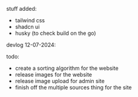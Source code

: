 stuff added:

- tailwind css
- shadcn ui
- husky (to check build on the go)

devlog 12-07-2024:

todo:

- create a sorting algorithm for the website
- release images for the website
- release image upload for admin site
- finish off the multiple sources thing for the site
